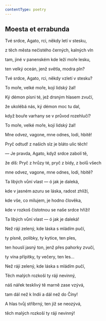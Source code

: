 ```yaml
---
contentType: poetry
---
```


<section>

## Moesta et errabunda

Tvé srdce, Agato, rci, někdy letí v stesku,

z těch města nečistého černých, kalných vln

tam, jiné v panenském kde leží moře lesku,

ten velký oceán, jenž světla, modra pln?

Tvé srdce, Agato, rci, někdy vzletí v stesku?

</section>

<section>

To moře, velké moře, kojí lidský žal!

Ký démon písni té, jež drsným hlasem zvučí,

že ukolébá nás, ký démon moc tu dal,

když bouře varhany se v průvod rozehlučí?

To moře, velké moře, kojí lidský žal!

</section>

<section>

Mne odvez, vagone, mne odnes, lodi, hbitě!

Pryč odtud! z našich slz je bláto ulic těch!

— Je pravda, Agato, když srdce zabolí tě,

že díš: Pryč z hrůzy té, pryč z bídy, z bolů všech

mne odvez, vagone, mne odnes, lodi, hbitě?

</section>

<section>

Ta libých vůní vlast — ó jak je daleká,

kde v jasném azuru se láska, radost zhlíží,

kde vše, co milujem, je hodno člověka,

kde v rozkoš čistotnou se naše srdce hříží!

Ta libých vůní vlast — ó jak je daleká!

</section>

<section>

Než ráji zelený, kde láska s mládím pučí,

ty písně, polibky, ty kytice, ten ples,

ten houslí jasný ton, jenž přes pahorky zvučí,

ty vína přípitky, ty večery, ten les...

Než ráji zelený, kde láska s mládím pučí,

</section>

<section>

Těch malých rozkoší ty ráji nevinný,

náš nářek tesklivý tě marně zase vzývá,

tam dál než k Indii a dál než do Číny!

A hlas tvůj stříbrný, ten již se neozývá,

těch malých rozkoší ty ráji nevinný!

</section>
